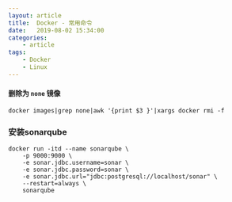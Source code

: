 ```yaml
---
layout: article
title:	Docker - 常用命令
date:	2019-08-02 15:34:00
categories:
    - article
tags:
    - Docker
    - Linux
---
```


#### 删除为 `none` 镜像

~~~shell
docker images|grep none|awk '{print $3 }'|xargs docker rmi -f
~~~

### 安装sonarqube

~~~shell
docker run -itd --name sonarqube \
    -p 9000:9000 \
    -e sonar.jdbc.username=sonar \
    -e sonar.jdbc.password=sonar \
    -e sonar.jdbc.url="jdbc:postgresql://localhost/sonar" \
    --restart=always \
    sonarqube
~~~